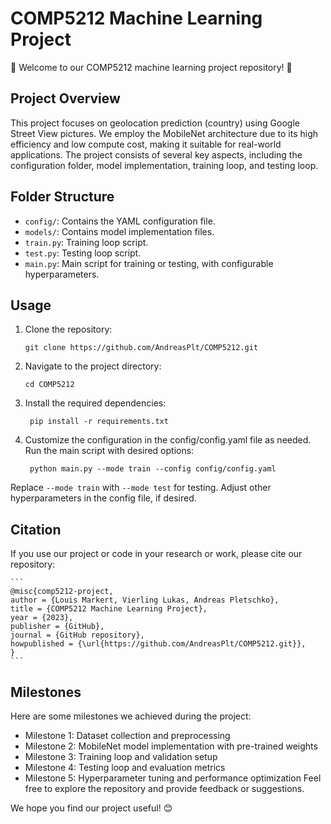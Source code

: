 # COMP5212 Machine Learning Project

🎉 Welcome to our COMP5212 machine learning project repository! 🎉

## Project Overview
This project focuses on geolocation prediction (country) using Google Street View pictures. We employ the MobileNet architecture due to its high efficiency and low compute cost, making it suitable for real-world applications. The project consists of several key aspects, including the configuration folder, model implementation, training loop, and testing loop.

## Folder Structure
- `config/`: Contains the YAML configuration file.
- `models/`: Contains model implementation files.
- `train.py`: Training loop script.
- `test.py`: Testing loop script.
- `main.py`: Main script for training or testing, with configurable hyperparameters.

## Usage
1. Clone the repository:
   ```
   git clone https://github.com/AndreasPlt/COMP5212.git
2. Navigate to the project directory:
   ```
   cd COMP5212
    ```
3. Install the required dependencies:

   ```
    pip install -r requirements.txt
    ```
4. Customize the configuration in the config/config.yaml file as needed.
Run the main script with desired options:

   ```
    python main.py --mode train --config config/config.yaml
    ```

Replace `--mode train` with `--mode test` for testing.
Adjust other hyperparameters in the config file, if desired.

## Citation
If you use our project or code in your research or work, please cite our repository:
    
    ```
    @misc{comp5212-project,
    author = {Louis Markert, Vierling Lukas, Andreas Pletschko},
    title = {COMP5212 Machine Learning Project},
    year = {2023},
    publisher = {GitHub},
    journal = {GitHub repository},
    howpublished = {\url{https://github.com/AndreasPlt/COMP5212.git}},
    }
    ```

## Milestones
Here are some milestones we achieved during the project:
- Milestone 1: Dataset collection and preprocessing
- Milestone 2: MobileNet model implementation with pre-trained weights
- Milestone 3: Training loop and validation setup
- Milestone 4: Testing loop and evaluation metrics
- Milestone 5: Hyperparameter tuning and performance optimization
Feel free to explore the repository and provide feedback or suggestions. 

We hope you find our project useful! 😊
